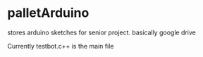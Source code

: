 # palletArduino
stores arduino sketches for senior project. basically google drive

Currently testbot.c++ is the main file
